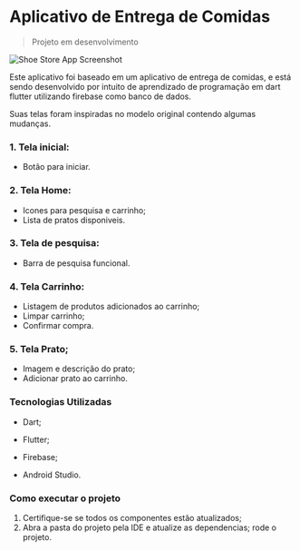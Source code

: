 # Aplicativo de Entrega de Comidas
> Projeto em desenvolvimento

![Shoe Store App Screenshot](https://cdn.discordapp.com/attachments/1144320039579816068/1166825090143485982/Screenshot_1.png?ex=654be58c&is=6539708c&hm=5232a67372678473b590263c6a8d98f84272741d807248b5a443092a37254166&)
 
Este aplicativo foi baseado em um aplicativo de entrega de comidas, e está sendo desenvolvido por intuito de aprendizado de programação em dart flutter utilizando firebase como banco de dados.

Suas telas foram inspiradas no modelo original contendo algumas mudanças.


### 1. Tela inicial:
 - Botão para iniciar.

### 2. Tela Home:
 - Icones para pesquisa e carrinho;
 - Lista de pratos disponiveis.

### 3. Tela de pesquisa:
- Barra de pesquisa funcional.

### 4. Tela Carrinho:
- Listagem de produtos adicionados ao carrinho;
- Limpar carrinho;
- Confirmar compra.

### 5. Tela Prato;
- Imagem e descrição do prato;
- Adicionar prato ao carrinho.

### Tecnologias Utilizadas
* Dart;
- Flutter;
* Firebase;
- Android Studio.

### Como executar o projeto
1. Certifique-se se todos os componentes estão atualizados;
2. Abra a pasta do projeto pela IDE e atualize as dependencias;
rode o projeto.
